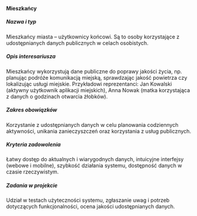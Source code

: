 #### Mieszkańcy
##### Nazwa i typ
Mieszkańcy miasta – użytkownicy końcowi. Są to osoby korzystające z udostępnianych danych publicznych w celach osobistych.

##### Opis interesariusza
Mieszkańcy wykorzystują dane publiczne do poprawy jakości życia, np. planując podróże komunikacją miejską, sprawdzając jakość powietrza czy lokalizując usługi miejskie. Przykładowi reprezentanci: Jan Kowalski (aktywny użytkownik aplikacji miejskich), Anna Nowak (matka korzystająca z danych o godzinach otwarcia żłobków).

##### Zakres obowiązków
Korzystanie z udostępnianych danych w celu planowania codziennych aktywności, unikania zanieczyszczeń oraz korzystania z usług publicznych.

##### Kryteria zadowolenia
Łatwy dostęp do aktualnych i wiarygodnych danych, intuicyjne interfejsy (webowe i mobilne), szybkość działania systemu, dostępność danych w czasie rzeczywistym.

##### Zadania w projekcie
Udział w testach użyteczności systemu, zgłaszanie uwag i potrzeb dotyczących funkcjonalności, ocena jakości udostępnianych danych.